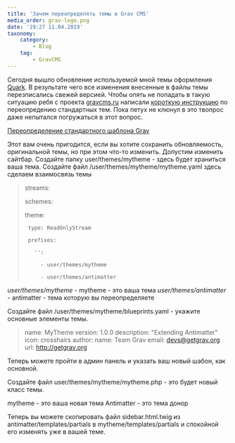 ```yaml
---
title: 'Зачем переопределять темы в Grav CMS'
media_order: grav-logo.png
date: '19:27 11.04.2019'
taxonomy:
    category:
        - Blog
    tag:
        - GravCMS
---
```


Сегодня вышло обновление используемой мной темы оформления [Quark](https://getgrav.org/downloads/themes). В результате чего все изменения внесенные в файлы темы перезписались свежей версией. Чтобы опять не попадать в такую ситуацию ребя с проекта [gravcms.ru](http://gravcms.ru/) написали [короткую инструкцию](http://gravcms.ru/doc/theme) по переопредению стандартных тем. Пока петух не клюнул в это твопрос даже непытался погружаться в этот вопрос.

[Переопределение стандартного шаблона Grav](http://gravcms.ru/doc/theme)

Этот вам очень пригодится, если вы хотите сохранить обновляемость, оригинальной темы, но при этом что-то изменить. Допустим изменить сайтбар.
Создайте папку user/themes/mytheme - здесь будет храниться ваша тема.
Создайте файл /user/themes/mytheme/mytheme.yaml здесь сделаем взаимосвязь темы

> streams:
> 
>  schemes:
>  
>    theme:
>    
>      type: ReadOnlyStream
>      
>      prefixes:
>      
>        '':
>        
>          - user/themes/mytheme
>          
>          - user/themes/antimatter 
>          

_user/themes/mytheme_ - mytheme - это ваша тема
_user/themes/antimatter_ - antimatter - тема которую вы переопределяете

Создайте файл /user/themes/mytheme/blueprints.yaml - укажите основные элементы темы.

> name: MyTheme
> version: 1.0.0
> description: "Extending Antimatter"
> icon: crosshairs
> author:
>  name: Team Grav
>  email: devs@getgrav.org
>  url: http://getgrav.org

Теперь можете пройти в админ панель и указать ваш новый шабон, как основной.

Создайте файл user/themes/mytheme/mytheme.php - это будет новый класс темы.

> <?php
>  namespace Grav\Theme;
>  class Mytheme extends Antimatter
>  {
>      // Some new methods, properties etc.
>  }
> ?> 

mytheme - это ваша новая тема
Antimatter - это тема донор

Теперь вы можете скопировать файл sidebar.html.twig из antimatter/templates/partials в mytheme/templates/partials и спокойной его изменять уже в вашей теме.